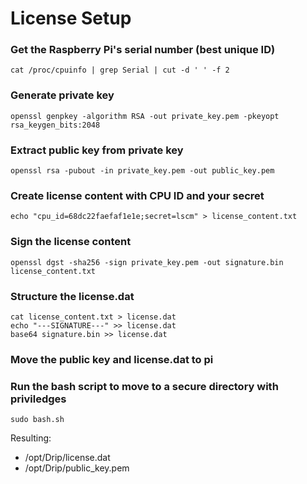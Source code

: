 # License Setup
### Get the Raspberry Pi's serial number (best unique ID)
```
cat /proc/cpuinfo | grep Serial | cut -d ' ' -f 2
```
### Generate private key
```
openssl genpkey -algorithm RSA -out private_key.pem -pkeyopt rsa_keygen_bits:2048
```

### Extract public key from private key
```
openssl rsa -pubout -in private_key.pem -out public_key.pem
```

### Create license content with CPU ID and your secret
```
echo "cpu_id=68dc22faefaf1e1e;secret=lscm" > license_content.txt
```

### Sign the license content
```
openssl dgst -sha256 -sign private_key.pem -out signature.bin license_content.txt
```

### Structure the license.dat
```
cat license_content.txt > license.dat
echo "---SIGNATURE---" >> license.dat
base64 signature.bin >> license.dat
```

### Move the public key and license.dat to pi
### Run the bash script to move to a secure directory with priviledges
```
sudo bash.sh
```
Resulting:
- /opt/Drip/license.dat
- /opt/Drip/public_key.pem

